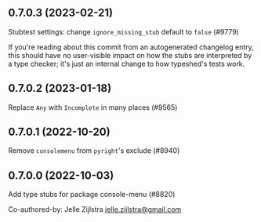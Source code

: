 ## 0.7.0.3 (2023-02-21)

Stubtest settings: change `ignore_missing_stub` default to `false` (#9779)

If you're reading about this commit from an autogenerated changelog entry, this should have no user-visible impact on how the stubs are interpreted by a type checker; it's just an internal change to how typeshed's tests work.

## 0.7.0.2 (2023-01-18)

Replace `Any` with `Incomplete` in many places (#9565)

## 0.7.0.1 (2022-10-20)

Remove `consolemenu` from `pyright`'s exclude (#8940)

## 0.7.0.0 (2022-10-03)

Add type stubs for package console-menu (#8820)

Co-authored-by: Jelle Zijlstra <jelle.zijlstra@gmail.com>

